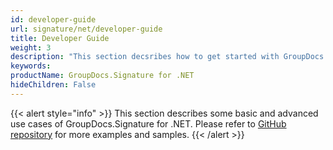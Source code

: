 ```yaml
---
id: developer-guide
url: signature/net/developer-guide
title: Developer Guide
weight: 3
description: "This section decsribes how to get started with GroupDocs.Signature for .NET library"
keywords: 
productName: GroupDocs.Signature for .NET
hideChildren: False
---
```

{{< alert style="info" >}}
This section describes some basic and advanced use cases of GroupDocs.Signature for .NET. Please refer to [GitHub repository](https://github.com/groupdocs-signature/GroupDocs.Signature-for-.NET) for more examples and samples.
{{< /alert >}}
